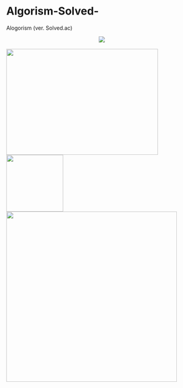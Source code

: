 # Algorism-Solved-
Alogorism (ver. Solved.ac)

<div align="center">
  <img align="center" src="https://img1.daumcdn.net/thumb/R1280x0/?scode=mtistory2&fname=https%3A%2F%2Fblog.kakaocdn.net%2Fdn%2Fy1g2d%2FbtrWYMZTj2e%2FYlhLj9aKdRupivYOfHS7w1%2Fimg.png"/>
<br/>
<br/>
<div align="center">
  <img align="left" width="400" height="280" src="https://github-readme-stats.vercel.app/api/top-langs/?username=PNUHCT&layout=Demo&theme=tokyonight"/>
  <img align="left" width="150" src="http://mazassumnida.wtf/api/mini/generate_badge?boj=nyong9221"/>
  <br/>
  <br/>
  <img align="left" width="450" src="https://mazassumnida.wtf/api/v2/generate_badge?boj=nyong9221"/>
